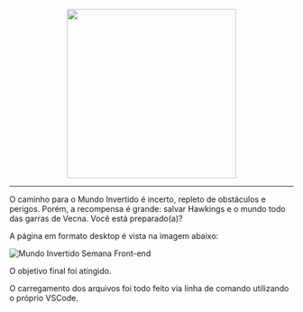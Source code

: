 <p align="center">
    <img width="300" src="https://micheleambrosio.github.io/semana-frontend-mundo-invertido/assets/images/banner/logo.svg">
</p>

-------
O caminho para o Mundo Invertido é incerto, repleto de obstáculos e perigos. Porém, a recompensa é grande: salvar Hawkings e o mundo todo das garras de Vecna. Você está preparado(a)?

A página em formato desktop é vista na imagem abaixo:

![Mundo Invertido Semana Front-end](https://user-images.githubusercontent.com/106932234/186516758-863d2ca4-5db9-4712-8e72-65843f97cad3.png)

O objetivo final foi atingido.

O carregamento dos arquivos foi todo feito via linha de comando utilizando o próprio VSCode.
